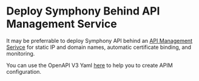 # Deploy Symphony Behind API Management Service
It may be preferrable to deploy Symphony API behind an [API Management Serivce](https://azure.microsoft.com/en-us/products/api-management) for static IP and domain names, automatic certificate binding, and monitoring.

You can use the OpenAPI V3 Yaml [here](../api/Symphony.openapi.yaml) to help you to create APIM configuration.
